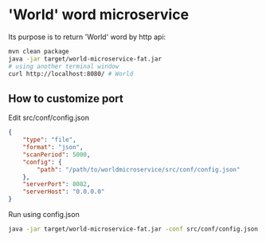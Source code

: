 # 'World' word microservice

Its purpose is to return 'World' word by http api:
```bash
mvn clean package
java -jar target/world-microservice-fat.jar
# using another terminal window
curl http://localhost:8080/ # World
```

## How to customize port
Edit src/conf/config.json
```json
{
	"type": "file",
	"format": "json",
	"scanPeriod": 5000,
	"config": {
		"path": "/path/to/worldmicroservice/src/conf/config.json"
	},
	"serverPort": 8082,
  	"serverHost": "0.0.0.0"
}
```
Run using config.json
```bash
java -jar target/world-microservice-fat.jar -conf src/conf/config.json
```